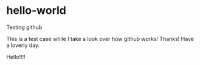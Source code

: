 # hello-world
Testing github

This is a test case while I take a look over how github works! Thanks! Have a loverly day.

Hello!!!!
